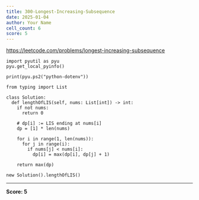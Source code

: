 ```yaml
---
title: 300-Longest-Increasing-Subsequence
date: 2025-01-04
author: Your Name
cell_count: 6
score: 5
---
```


https://leetcode.com/problems/longest-increasing-subsequence


```
import pyutil as pyu
pyu.get_local_pyinfo()
```


```
print(pyu.ps2("python-dotenv"))
```


```
from typing import List
```


```
class Solution:
  def lengthOfLIS(self, nums: List[int]) -> int:
    if not nums:
      return 0

    # dp[i] := LIS ending at nums[i]
    dp = [1] * len(nums)

    for i in range(1, len(nums)):
      for j in range(i):
        if nums[j] < nums[i]:
          dp[i] = max(dp[i], dp[j] + 1)

    return max(dp)
```


```
new Solution().lengthOfLIS()
```


---
**Score: 5**